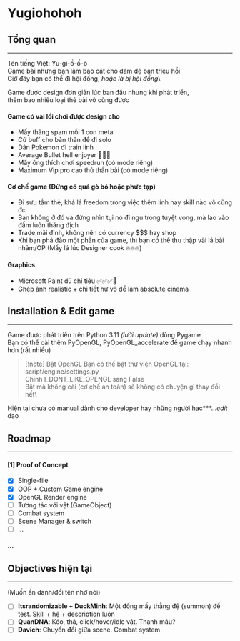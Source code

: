 # Yugiohohoh
## Tổng quan
---
Tên tiếng Việt: Yu-gi-ồ-ố-ô\
Game bài nhưng bạn làm bao cát cho đám đệ bạn triệu hồi\
Giờ đây bạn có thể đi hội đồng, _hoặc là bị hội đồng_\

Game được design đơn giản lúc ban đầu nhưng khi phát triển, \
thêm bao nhiêu loại thẻ bài vô cũng được
#### Game có vài lối chơi được design cho
- Mấy thằng spam mỗi 1 con meta
- Cứ buff cho bản thân để đi solo
- Dân Pokemon đi train lính
- Average Bullet hell enjoyer 🗿🗿🗿 
- Mấy ông thích chơi speedrun (có mode riêng)
- Maximum Vip pro cao thủ thần bài (có mode riêng)

#### Cơ chế game (Đừng có quá gò bó hoặc phức tạp)
- Đi sưu tầm thẻ, khá lá freedom trong việc thêm lính hay skill nào vô cũng đc
- Bạn không ở đó và đứng nhìn tụi nó đi ngu trong tuyệt vọng, mà lao vào đấm luôn thằng địch
- Trade mãi đỉnh, không nên có currency $$$ hay shop
- Khi bạn phá đảo một phần của game, thì bạn có thể thu thập vài lá bài nhảm/OP
(Mấy lá lúc Designer cook 🔥🔥🔥)

#### Graphics
- Microsoft Paint đủ chỉ tiêu ✅✅✅💯
- Ghép ảnh realistic + chi tiết hư vô để làm absolute cinema

## Installation & Edit game
---
Game được phát triển trên Python 3.11 _(lười update)_ dùng Pygame\
Bạn có thể cài thêm PyOpenGL, PyOpenGL_accelerate để game chạy nhanh hơn (rất nhiều)

> [!note] Bật OpenGL
> Bạn có thể bật thư viện OpenGL tại: script/engine/settings.py\
> Chỉnh I_DONT_LIKE_OPENGL sang False\
> Bật mà không cài (cơ chế an toàn) sẽ không có chuyện gì thay đổi hết\

Hiện tại chưa có manual dành cho developer hay những người hac\*\*\*...*edit* dạo

## Roadmap
---
#### \[1] Proof of Concept
- [x] Single-file
- [x] OOP + Custom Game engine
- [x] OpenGL Render engine
- [ ] Tương tác với vật (GameObject)
- [ ] Combat system
- [ ] Scene Manager & switch
- [ ] ...

#### ...

## Objectives hiện tại
---
(Muốn ẩn danh/đổi tên nhớ nói)
- [ ] **Itsrandomizable + DuckMinh**: Một đống mấy thằng đệ (summon) để test. Skill + hệ + description luôn
- [ ] **QuanDNA**: Kéo, thả, click/hover/idle vật. Thanh máu?
- [ ] **Davich**: Chuyển đổi giữa scene. Combat system
